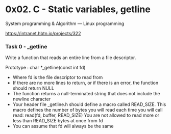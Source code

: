# 0x02. C - Static variables, getline
System programming & Algorithm ― Linux programming

https://intranet.hbtn.io/projects/322

### Task 0 - _getline

Write a function that reads an entire line from a file descriptor.

Prototype : char *_getline(const int fd)

- Where fd is the file descriptor to read from
- If there are no more lines to return, or if there is an error, the function should return NULL
- The function returns a null-terminated string that does not include the newline character
- Your header file _getline.h should define a macro called READ_SIZE. This macro defines the number of bytes you will read each time you will call read: read(fd, buffer, READ_SIZE)
You are not allowed to read more or less than READ_SIZE bytes at once from fd
- You can assume that fd will always be the same
